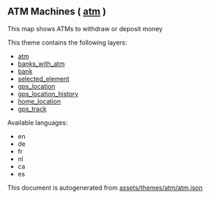 

 ATM Machines ( [atm](https://mapcomplete.osm.be/atm) ) 
--------------------------------------------------------



This map shows ATMs to withdraw or deposit money

This theme contains the following layers:



  - [atm](../Layers/atm.md)
  - [banks_with_atm](../Layers/banks_with_atm.md)
  - [bank](../Layers/bank.md)
  - [selected_element](../Layers/selected_element.md)
  - [gps_location](../Layers/gps_location.md)
  - [gps_location_history](../Layers/gps_location_history.md)
  - [home_location](../Layers/home_location.md)
  - [gps_track](../Layers/gps_track.md)


Available languages:



  - en
  - de
  - fr
  - nl
  - ca
  - es
 

This document is autogenerated from [assets/themes/atm/atm.json](https://github.com/pietervdvn/MapComplete/blob/develop/assets/themes/atm/atm.json)